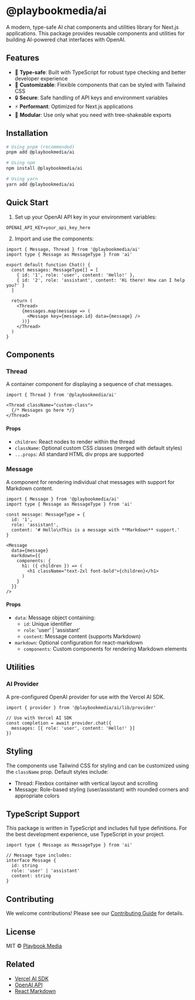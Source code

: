 # @playbookmedia/ai

A modern, type-safe AI chat components and utilities library for Next.js applications. This package provides reusable components and utilities for building AI-powered chat interfaces with OpenAI.

## Features

- 🎯 **Type-safe**: Built with TypeScript for robust type checking and better developer experience
- 🎨 **Customizable**: Flexible components that can be styled with Tailwind CSS
- 🔒 **Secure**: Safe handling of API keys and environment variables
- ⚡ **Performant**: Optimized for Next.js applications
- 🧩 **Modular**: Use only what you need with tree-shakeable exports

## Installation

```bash
# Using pnpm (recommended)
pnpm add @playbookmedia/ai

# Using npm
npm install @playbookmedia/ai

# Using yarn
yarn add @playbookmedia/ai
```

## Quick Start

1. Set up your OpenAI API key in your environment variables:

```env
OPENAI_API_KEY=your_api_key_here
```

2. Import and use the components:

```tsx
import { Message, Thread } from '@playbookmedia/ai'
import type { Message as MessageType } from 'ai'

export default function Chat() {
  const messages: MessageType[] = [
    { id: '1', role: 'user', content: 'Hello!' },
    { id: '2', role: 'assistant', content: 'Hi there! How can I help you?' }
  ]

  return (
    <Thread>
      {messages.map(message => (
        <Message key={message.id} data={message} />
      ))}
    </Thread>
  )
}
```

## Components

### Thread

A container component for displaying a sequence of chat messages.

```tsx
import { Thread } from '@playbookmedia/ai'

<Thread className="custom-class">
  {/* Messages go here */}
</Thread>
```

#### Props

- `children`: React nodes to render within the thread
- `className`: Optional custom CSS classes (merged with default styles)
- `...props`: All standard HTML div props are supported

### Message

A component for rendering individual chat messages with support for Markdown content.

```tsx
import { Message } from '@playbookmedia/ai'
import type { Message as MessageType } from 'ai'

const message: MessageType = {
  id: '1',
  role: 'assistant',
  content: '# Hello\nThis is a message with **Markdown** support.'
}

<Message 
  data={message}
  markdown={{
    components: {
      h1: ({ children }) => (
        <h1 className="text-2xl font-bold">{children}</h1>
      )
    }
  }}
/>
```

#### Props

- `data`: Message object containing:
  - `id`: Unique identifier
  - `role`: 'user' | 'assistant'
  - `content`: Message content (supports Markdown)
- `markdown`: Optional configuration for react-markdown
  - `components`: Custom components for rendering Markdown elements

## Utilities

### AI Provider

A pre-configured OpenAI provider for use with the Vercel AI SDK.

```tsx
import { provider } from '@playbookmedia/ai/lib/provider'

// Use with Vercel AI SDK
const completion = await provider.chat({
  messages: [{ role: 'user', content: 'Hello!' }]
})
```

## Styling

The components use Tailwind CSS for styling and can be customized using the `className` prop. Default styles include:

- Thread: Flexbox container with vertical layout and scrolling
- Message: Role-based styling (user/assistant) with rounded corners and appropriate colors

## TypeScript Support

This package is written in TypeScript and includes full type definitions. For the best development experience, use TypeScript in your project.

```tsx
import type { Message as MessageType } from 'ai'

// Message type includes:
interface Message {
  id: string
  role: 'user' | 'assistant'
  content: string
}
```

## Contributing

We welcome contributions! Please see our [Contributing Guide](CONTRIBUTING.md) for details.

## License

MIT © [Playbook Media](https://github.com/playbookmedia)

## Related

- [Vercel AI SDK](https://github.com/vercel/ai)
- [OpenAI API](https://platform.openai.com/docs/api-reference)
- [React Markdown](https://github.com/remarkjs/react-markdown) 